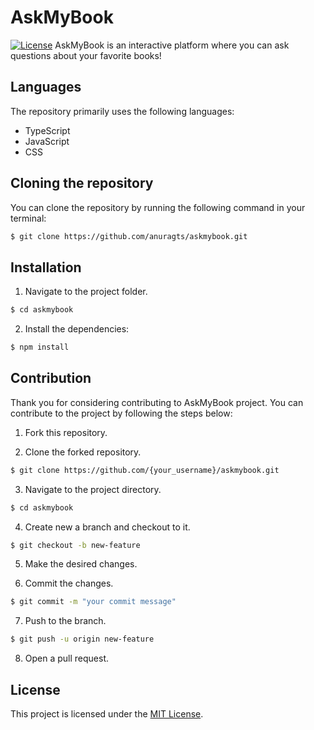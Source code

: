 # AskMyBook

[![License](https://img.shields.io/badge/License-MIT-green.svg)](https://opensource.org/licenses/MIT) 
AskMyBook is an interactive platform where you can ask questions about your favorite books!

## Languages
The repository primarily uses the following languages:
- TypeScript
- JavaScript
- CSS

## Cloning the repository

You can clone the repository by running the following command in your terminal:

```bash
$ git clone https://github.com/anuragts/askmybook.git
```

## Installation
1. Navigate to the project folder.

```bash
$ cd askmybook
```

2. Install the dependencies:

```bash
$ npm install
```

## Contribution
Thank you for considering contributing to AskMyBook project. You can contribute to the project by following the steps below:

1. Fork this repository.

2. Clone the forked repository.

```bash
$ git clone https://github.com/{your_username}/askmybook.git
```

3. Navigate to the project directory.

```bash
$ cd askmybook
```

4. Create new a branch and checkout to it.

```bash
$ git checkout -b new-feature
```

5. Make the desired changes.

6. Commit the changes.

```bash
$ git commit -m "your commit message"
```

7. Push to the branch.

```bash
$ git push -u origin new-feature
```

8. Open a pull request.

## License

This project is licensed under the [MIT License](https://opensource.org/licenses/MIT).
